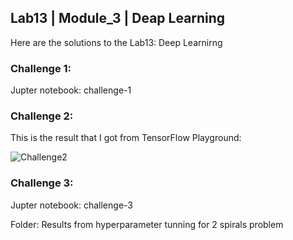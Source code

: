 ## Lab13 | Module_3 | Deap Learning 

Here are the solutions to the Lab13: Deep Learnirng

### Challenge 1:

Jupter notebook: challenge-1

### Challenge 2:

This is the result that I got from TensorFlow Playground:

![Challenge2](Challeng_2.png)

### Challenge 3:

Jupter notebook: challenge-3

Folder: Results from hyperparameter tunning for 2 spirals problem
